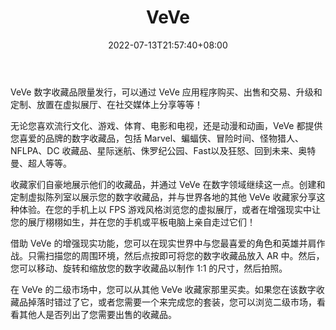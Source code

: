 ﻿---
weight: 
title: "VeVe"
description: "VeVe 数字收藏品限量发行，可以通过 VeVe 应用程序购买、出售和交易、升级和定制、放置在虚拟展厅、在社交媒体上分享等等！"
date: 2022-07-13T21:57:40+08:00
lastmod: 2022-07-13T16:45:40+08:00
draft: false
authors: ["qianxun"]
featuredImage: "133.png"
link: "https://www.veve.me/"
tags: ["VeVe","交易所"]
categories: ["navigation"]
navigation: ["交易所"]
lightgallery: true
toc: true
pinned: false
recommend: false
recommend1: false
---
VeVe 数字收藏品限量发行，可以通过 VeVe 应用程序购买、出售和交易、升级和定制、放置在虚拟展厅、在社交媒体上分享等等！

无论您喜欢流行文化、游戏、体育、电影和电视，还是动漫和动画，VeVe 都提供您喜爱的品牌的数字收藏品，包括 Marvel、蝙蝠侠、冒险时间、怪物猎人、NFLPA、DC 收藏品、星际迷航、侏罗纪公园、Fast以及狂怒、回到未来、奥特曼、超人等等。

收藏家们自豪地展示他们的收藏品，并通过 VeVe 在数字领域继续这一点。创建和定制虚拟陈列室以展示您的数字收藏品，并与世界各地的其他 VeVe 收藏家分享这种体验。在您的手机上以 FPS 游戏风格浏览您的虚拟展厅，或者在增强现实中让您的展厅栩栩如生，并在您的手机或平板电脑上亲自走过它们！

借助 VeVe 的增强现实功能，您可以在现实世界中与您最喜爱的角色和英雄并肩作战。只需扫描您的周围环境，然后点按即可将您的数字收藏品放入 AR 中。然后，您可以移动、旋转和缩放您的数字收藏品以制作 1:1 的尺寸，然后拍照。

在 VeVe 的二级市场中，您可以从其他 VeVe 收藏家那里买卖。如果您在该数字收藏品掉落时错过了它，或者您需要一个来完成您的套装，您可以浏览二级市场，看看其他人是否列出了您需要出售的收藏品。